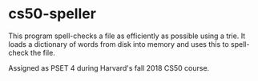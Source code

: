 # cs50-speller
This program spell-checks a file as efficiently as possible using a trie. It loads a dictionary of words from disk into memory and uses this to spell-check the file.

Assigned as PSET 4 during Harvard's fall 2018 CS50 course.
